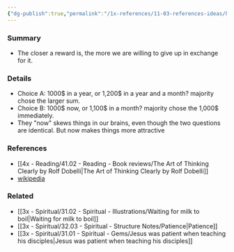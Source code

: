 ```yaml
---
{"dg-publish":true,"permalink":"/1x-references/11-03-references-ideas/hyperbolic-discounting/","title":"Hyperbolic Discounting"}
---
```



### Summary
- The closer a reward is, the more we are willing to give up in exchange for it.

### Details
- Choice A: 1000$ in a year, or 1,200$ in a year and a month? majority chose the larger sum.
- Choice B: 1000$ now, or 1,100$ in a month? majority chose the 1,000$ immediately.
- They "now" skews things in our brains, even though the two questions are identical. But now makes things more attractive

### References
- [[4x - Reading/41.02 - Reading - Book reviews/The Art of Thinking Clearly by Rolf Dobelli\|The Art of Thinking Clearly by Rolf Dobelli]]
- [wikipedia](https://en.wikipedia.org/wiki/Hyperbolic_discounting)

### Related
- [[3x - Spiritual/31.02 - Spiritual - Illustrations/Waiting for milk to boil\|Waiting for milk to boil]]
- [[3x - Spiritual/32.03 - Spiritual - Structure Notes/Patience\|Patience]]
- [[3x - Spiritual/31.01 - Spiritual - Gems/Jesus was patient when teaching his disciples\|Jesus was patient when teaching his disciples]]
